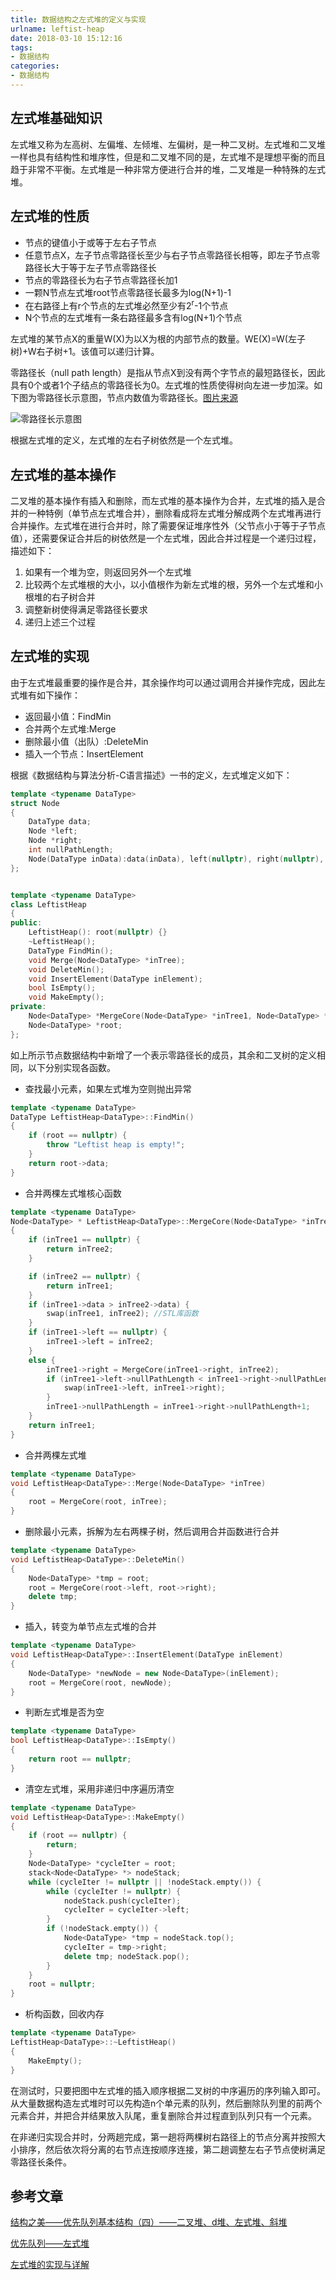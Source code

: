 ```yaml
---
title: 数据结构之左式堆的定义与实现
urlname: leftist-heap
date: 2018-03-10 15:12:16
tags:
- 数据结构
categories:
- 数据结构
---
```


## 左式堆基础知识

左式堆又称为左高树、左偏堆、左倾堆、左偏树，是一种二叉树。左式堆和二叉堆一样也具有结构性和堆序性，但是和二叉堆不同的是，左式堆不是理想平衡的而且趋于非常不平衡。左式堆是一种非常方便进行合并的堆，二叉堆是一种特殊的左式堆。

## 左式堆的性质

- 节点的键值小于或等于左右子节点
- 任意节点X，左子节点零路径长至少与右子节点零路径长相等，即左子节点零路径长大于等于左子节点零路径长
- 节点的零路径长为右子节点零路径长加1
- 一颗N节点左式堆root节点零路径长最多为log(N+1)-1
- 在右路径上有r个节点的左式堆必然至少有2<sup>r</sup>-1个节点
- N个节点的左式堆有一条右路径最多含有log(N+1)个节点

左式堆的某节点X的重量W(X)为以X为根的内部节点的数量。WE(X)=W(左子树)+W右子树+1。该值可以递归计算。

零路径长（null path length）是指从节点X到没有两个字节点的最短路径长，因此具有0个或者1个子结点的零路径长为0。左式堆的性质使得树向左进一步加深。如下图为零路径长示意图，节点内数值为零路径长。[图片来源](http://www.cnblogs.com/pacoson/p/5142330.html)

![零路径长示意图](/images/null-path-length.png)

根据左式堆的定义，左式堆的左右子树依然是一个左式堆。

## 左式堆的基本操作

二叉堆的基本操作有插入和删除，而左式堆的基本操作为合并，左式堆的插入是合并的一种特例（单节点左式堆合并），删除看成将左式堆分解成两个左式堆再进行合并操作。左式堆在进行合并时，除了需要保证堆序性外（父节点小于等于子节点值），还需要保证合并后的树依然是一个左式堆，因此合并过程是一个递归过程，描述如下：

1. 如果有一个堆为空，则返回另外一个左式堆
2. 比较两个左式堆根的大小，以小值根作为新左式堆的根，另外一个左式堆和小根堆的右子树合并
3. 调整新树使得满足零路径长要求
4. 递归上述三个过程


## 左式堆的实现

由于左式堆最重要的操作是合并，其余操作均可以通过调用合并操作完成，因此左式堆有如下操作：

- 返回最小值：FindMin
- 合并两个左式堆:Merge
- 删除最小值（出队）:DeleteMin
- 插入一个节点：InsertElement

根据《数据结构与算法分析-C语言描述》一书的定义，左式堆定义如下：

```cpp
template <typename DataType>
struct Node
{
	DataType data;
	Node *left;
	Node *right;
	int nullPathLength;
	Node(DataType inData):data(inData), left(nullptr), right(nullptr), nullPathLength(0) {} 
};


template <typename DataType>
class LeftistHeap
{
public:
	LeftistHeap(): root(nullptr) {}
	~LeftistHeap();
	DataType FindMin();
	void Merge(Node<DataType> *inTree);
	void DeleteMin();
	void InsertElement(DataType inElement);
	bool IsEmpty();
	void MakeEmpty();
private:
	Node<DataType> *MergeCore(Node<DataType> *inTree1, Node<DataType> *inTree2);
	Node<DataType> *root;
};
```

如上所示节点数据结构中新增了一个表示零路径长的成员，其余和二叉树的定义相同，以下分别实现各函数。

- 查找最小元素，如果左式堆为空则抛出异常

```cpp
template <typename DataType>
DataType LeftistHeap<DataType>::FindMin()
{
	if (root == nullptr) {
		throw "Leftist heap is empty!";
	}
	return root->data;
}
```

- 合并两棵左式堆核心函数

```cpp
template <typename DataType>
Node<DataType> * LeftistHeap<DataType>::MergeCore(Node<DataType> *inTree1, Node<DataType> *inTree2)
{
	if (inTree1 == nullptr) {
		return inTree2;
	}

	if (inTree2 == nullptr) {
		return inTree1;
	}
	if (inTree1->data > inTree2->data) {
		swap(inTree1, inTree2); //STL库函数
	}
	if (inTree1->left == nullptr) {
		inTree1->left = inTree2;
	}
	else {
		inTree1->right = MergeCore(inTree1->right, inTree2);
		if (inTree1->left->nullPathLength < inTree1->right->nullPathLength) {
			swap(inTree1->left, inTree1->right);
		}
		inTree1->nullPathLength = inTree1->right->nullPathLength+1;
	}
	return inTree1;
}
```

- 合并两棵左式堆

```cpp
template <typename DataType>
void LeftistHeap<DataType>::Merge(Node<DataType> *inTree)
{
	root = MergeCore(root, inTree);
}
```

- 删除最小元素，拆解为左右两棵子树，然后调用合并函数进行合并

```cpp
template <typename DataType>
void LeftistHeap<DataType>::DeleteMin()
{
	Node<DataType> *tmp = root;
	root = MergeCore(root->left, root->right);
	delete tmp;
}
```

- 插入，转变为单节点左式堆的合并

```cpp
template <typename DataType>
void LeftistHeap<DataType>::InsertElement(DataType inElement)
{
	Node<DataType> *newNode = new Node<DataType>(inElement);
	root = MergeCore(root, newNode);
}
```
- 判断左式堆是否为空

```cpp
template <typename DataType>
bool LeftistHeap<DataType>::IsEmpty()
{
	return root == nullptr;
}
```

- 清空左式堆，采用非递归中序遍历清空

```cpp
template <typename DataType>
void LeftistHeap<DataType>::MakeEmpty()
{
	if (root == nullptr) {
		return;
	}
	Node<DataType> *cycleIter = root;
	stack<Node<DataType> *> nodeStack;
	while (cycleIter != nullptr || !nodeStack.empty()) {
		while (cycleIter != nullptr) {
			nodeStack.push(cycleIter);
			cycleIter = cycleIter->left;
		}
		if (!nodeStack.empty()) {
			Node<DataType> *tmp = nodeStack.top();
			cycleIter = tmp->right;
			delete tmp; nodeStack.pop();
		}
	}
	root = nullptr;
}
```

- 析构函数，回收内存

```cpp
template <typename DataType>
LeftistHeap<DataType>::~LeftistHeap()
{
	MakeEmpty();
}
```

在测试时，只要把图中左式堆的插入顺序根据二叉树的中序遍历的序列输入即可。从大量数据构造左式堆时可以先构造n个单元素的队列，然后删除队列里的前两个元素合并，并把合并结果放入队尾，重复删除合并过程直到队列只有一个元素。

在非递归实现合并时，分两趟完成，第一趟将两棵树右路径上的节点分离并按照大小排序，然后依次将分离的右节点连按顺序连接，第二趟调整左右子节点使树满足零路径长条件。

## 参考文章

[结构之美——优先队列基本结构（四）——二叉堆、d堆、左式堆、斜堆](http://blog.csdn.net/yangtrees/article/details/8252760)

[优先队列——左式堆](http://www.cnblogs.com/pacoson/p/5142330.html)

[左式堆的实现与详解](http://www.cnblogs.com/zhangbaochong/p/5243463.html)





